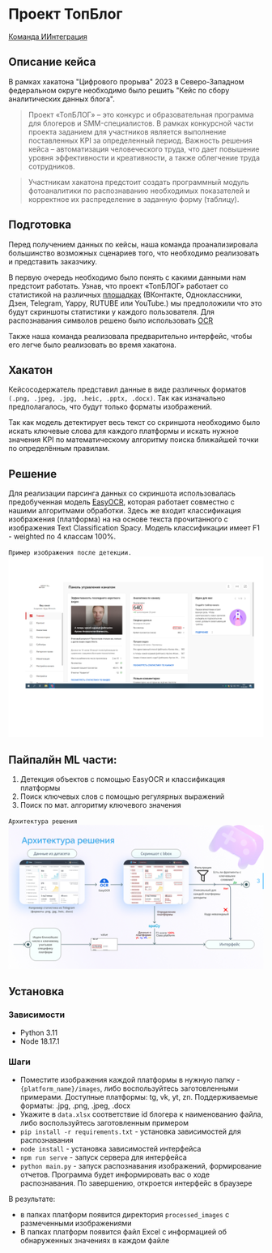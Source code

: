 # Проект ТопБлог 
<a href="">Команда ИИнтеграция</a>
## Описание кейса
В рамках хакатона "Цифрового прорыва" 2023 в Северо-Западном федеральном округе необходимо было решить "Кейс по сбору аналитических данных блога".

> Проект «ТопБЛОГ» – это конкурс и образовательная программа для блогеров и SMM-специалистов. В рамках конкурсной части проекта заданием для участников является выполнение поставленных KPI за определенный период. Важность решения кейса – автоматизация человеческого труда, что дает повышение уровня эффективности и креативности, а также облегчение труда сотрудников.

>Участникам хакатона предстоит создать программный модуль фотоаналитики по распознаванию необходимых показателей и корректное их распределение в заданную форму (таблицу).

## Подготовка

Перед получением данных по кейсы, наша команда проанализировала большинство возможных сценариев того, что необходимо реализовать и представить заказчику.

В первую очередь необходимо было понять с какими данными нам предстоит работать. Узнав, что проект «ТопБЛОГ» работает со статистикой на различных <a href='https://topblog.rsv.ru/faq'>площадках</a> (ВКонтакте, Одноклассники, Дзен, Telegram, Yappy, RUTUBE или YouTube.) мы предположили что это будут скриншоты статистики у каждого пользователя.
Для распознавания символов решено было использовать <a href="https://cloud.yandex.ru/docs/vision/concepts/ocr/">OCR</a> 

Также наша команда реализовала предварительно интерфейс, чтобы его легче было реализовать во время хакатона.

## Хакатон
Кейсосодержатель представил данные в виде различных форматов `(.png, .jpeg, .jpg, .heic, .pptx, .docx)`. Так как изначально предполагалось, что будут только форматы изображений.

Так как модель детектирует весь текст со скриншота необходимо было искать ключевые слова для каждого платформы и искать нужное значения KPI по математическому алгоритму поиска ближайшей точки по определённым правилам.

## Решение
Для реализации парсинга данных со скриншота использовалась предобученная модель <a href='https://github.com/JaidedAI/EasyOCR/tree/master'>EasyOCR</a>, которая работает совместно с нашими алгоритмами обработки. Здесь же входит классификация изображения (платформа) на на основе текста прочитанного с изображения Text Classification Spacy. Модель классификации имеет F1 - weighted по 4 классам 100%.

`Пример изображения после детекции.`
<img src="preview\7c760108-5172-4a4f-ae01-beae24b50fd0.png">

## Пайпалйн ML части:
1. Детекция объектов с помощью  EasyOCR и классификация платформы
2. Поиск ключевых слов с помощью регулярных выражений
3. Поиск по мат. алгоритму ключевого значения

`Архитектура решения`
<img src="preview\\Frame top4.jpg">

## Установка
### Зависимости

- Python 3.11
- Node 18.17.1

### Шаги

- Поместите изображения каждой платформы в нужную папку - `{platform_name}/images`, либо воспользуйтесь заготовленными примерами. Доступные платформы: tg, vk, yt, zn. Поддерживаемые форматы: .jpg, .png, .jpeg, .docx
- Укажите в `data.xlsx` соответствие id блогера к наименованию файла, либо воспользуйтесь заготовленным примером
- `pip install -r requirements.txt` - установка зависимостей для распознавания
- `node install` - установка зависимостей интерфейса
- `npm run serve` - запуск сервера для интерфейса
- `python main.py` - запуск распознавания изображений, формирование отчетов. Программа будет информировать вас о ходе распознавания. По завершению, откроется интерфейс в браузере

В результате:
- в папках платформ появится директория `processed_images` с размеченными изображениями
- В папках платформ появится файл Excel с информацией об обнаруженных значениях в каждом файле